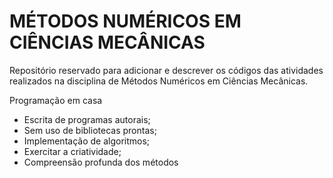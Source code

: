 # MÉTODOS NUMÉRICOS EM CIÊNCIAS MECÂNICAS

Repositório reservado para adicionar e descrever os códigos das atividades realizados na disciplina de Métodos Numéricos em Ciências Mecânicas.

Programação em casa
- Escrita de programas autorais;
- Sem uso de bibliotecas prontas;
- Implementação de algoritmos;
- Exercitar a criatividade;
- Compreensão profunda dos métodos
